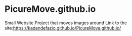 # PicureMove.github.io
Small Website Project that moves images around
Link to the site:https://kadendefazio.github.io/PicureMove.github.io/
